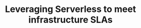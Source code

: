 ---
title: "Leveraging Serverless to meet infrastructure SLAs"
description: "Rolling out infrastructure updates can be a daunting task, especially if there are hard SLAs to be met, f.eg. in terms of security patches.
In large complex and cross-team production environments, the readiness of newly bootstrapped servers is often taken for granted, until the sad day when things stop working. Then long hours and sometimes days are spent debugging recent configuration changes, which could date back to days even weeks, especially if rotating servers is a seldom and manual procedure.
In this talk, we will explain how we have managed to periodically and automatically, test and then confidently apply infrastructure configuration changes, even on datastore clusters, such as Elasticsearch.
With a minimum cost, we have built a tool that is helping us periodically rollout security patches on over 100 servers every second week. It has reduced the time to fix configuration issues. And furthermore, it has increased our trust in the readiness of our production infrastructure through an automated pipeline, instead of regular painful manual interventions. We call it the Instance Recycler.
The Instance Recycler uses the Serverless Framework and leverages among others actions triggered from AWS Lambda Functions and pipelines organised with AWS Step Functions."
speaker: Aymen Chetoui
bio: "After a consulting role and a startup experience as a DevOps Engineer, I have joined the Zendesk Guide product at the Copenhagen office. I have been part of the Product Operations team for almost two years now. Where we have faced many challenges and had to come up with innovative solutions to best serve our clients and assist our fellow developers.
I have also been an AWS Certified Solutions Architect for the past two years and am now undertaking the certificate renewal exam. This has kept my hands-on expertise with AWS Serverless solutions up-to-date. Sharing the knowledge I have aquired, is a part of my daily job, especially with Launch and Learn and weekly Intro Sessions to AWS, that I have been organising at our office.
I am a strong adept of Automation and Infrastructure As a Code, to reach Reliability requirements and Security SLAs. And given both the opportunity and the challenge, writing Serverless scripts is a second nature in my mission."
image: /images/speakers/Aymen_Chetoui.jpg
---